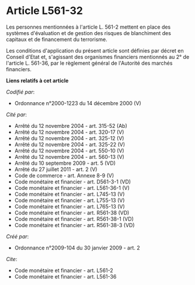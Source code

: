 # Article L561-32

Les personnes mentionnées à l'article L. 561-2 mettent en place des systèmes d'évaluation et de gestion des risques de
blanchiment des capitaux et de financement du terrorisme. 

Les conditions d'application du présent article sont définies par décret en Conseil d'Etat et, s'agissant des organismes
financiers mentionnés au 2° de l'article L. 561-36, par le règlement général de l'Autorité des marchés financiers.

**Liens relatifs à cet article**

_Codifié par_:

  - Ordonnance n°2000-1223 du 14 décembre 2000 (V)

_Cité par_:

  - Arrêté du 12 novembre 2004 - art. 315-52 (Ab)
  - Arrêté du 12 novembre 2004 - art. 320-17 (V)
  - Arrêté du 12 novembre 2004 - art. 325-12 (V)
  - Arrêté du 12 novembre 2004 - art. 325-22 (V)
  - Arrêté du 12 novembre 2004 - art. 550-10 (V)
  - Arrêté du 12 novembre 2004 - art. 560-13 (V)
  - Arrêté du 10 septembre 2009 - art. 5 (VD)
  - Arrêté du 27 juillet 2011 - art. 2 (V)
  - Code de commerce - art. Annexe 8-9 (V)
  - Code monétaire et financier - art. D561-3-1 (VD)
  - Code monétaire et financier - art. L561-36-1 (V)
  - Code monétaire et financier - art. L745-13 (V)
  - Code monétaire et financier - art. L755-13 (V)
  - Code monétaire et financier - art. L765-13 (V)
  - Code monétaire et financier - art. R561-38 (VD)
  - Code monétaire et financier - art. R561-38-1 (VD)
  - Code monétaire et financier - art. R561-38-3 (VD)

_Créé par_:

  - Ordonnance n°2009-104 du 30 janvier 2009 - art. 2

_Cite_:

  - Code monétaire et financier - art. L561-2
  - Code monétaire et financier - art. L561-36
